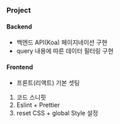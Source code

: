 ### Project
#### Backend
- 백엔드 API(Koa) 페이지네이션 구현
- query 내용에 따른 데이터 필터링 구현

#### Frontend
- 프론트(리액트) 기본 셋팅
1. 코드 스니핏
2. Eslint + Prettier 
3. reset CSS + global Style 설정
